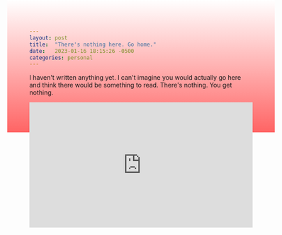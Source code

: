 ```yaml
---
layout: post
title:  "There's nothing here. Go home."
date:   2023-01-16 18:15:26 -0500
categories: personal
---
```


I haven't written anything yet. I can't imagine you would actually go here and think there would be something to read. There's nothing. You get nothing.

<div class="videoWrapper">
<iframe width="640" height="362" src="https://www.youtube.com/embed/T1XgFsitnQw" title="YouTube video player" frameborder="0" allow="accelerometer; autoplay; clipboard-write; encrypted-media; gyroscope; picture-in-picture; web-share" allowfullscreen></iframe>
</div>

<style>
body {
  height: 200px;
  background-color: red; /* For browsers that do not support gradients */
  background-image: linear-gradient(white, rgb(255, 100, 100));
}
.videoWrapper {
    position: relative;
    padding-bottom: 56.25%; /* 16:9 */
    height: 0;
    overflow: hidden;
}
.videoWrapper iframe {
    position: absolute;
    top: 0;
    left: 0;
    width: 100%;
    height: 100%;
}
</style>